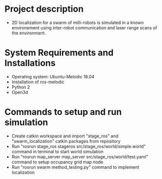 # Project description

- 2D localization for a swarm of milli-robots is simulated in a known environement using inter-robot communication and laser range scans of the environment.

# System Requirements and Installations

- Operating system: Ubuntu-Melodic 18.04
- Installation of ros-melodic
- Python 2
- Open3d

# Commands to setup and run simulation

- Create catkin workspace and import "stage_ros" and "swarm_localization" catkin packages from repository
- Run "rosrun stage_ros stageros src/stage_ros/world/simple.world" command in terminal to start world simulation
- Run "rosrun map_server map_server src/stage_ros/world/test.yaml" command to setup occupancy grid map node
- Run "rosrun swarm method_testing.py" command to implement localization
